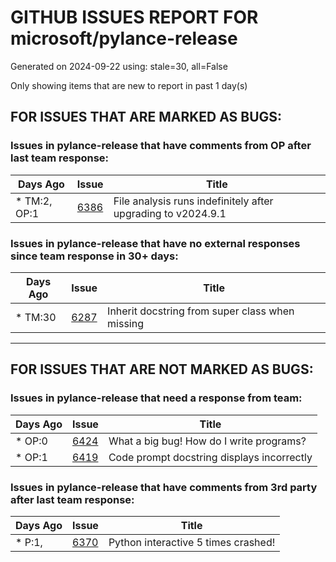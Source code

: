 
# GITHUB ISSUES REPORT FOR microsoft/pylance-release


Generated on 2024-09-22 using: stale=30, all=False


Only showing items that are new to report in past 1 day(s)


## FOR ISSUES THAT ARE MARKED AS BUGS:


### Issues in pylance-release that have comments from OP after last team response:

| Days Ago | Issue | Title |
| --- | --- | --- |
 | \* TM:2, OP:1  |[6386](https://github.com/microsoft/pylance-release/issues/6386 "File analysis runs indefinitely after upgrading to v2024.9.1")  |File analysis runs indefinitely after upgrading to v2024.9.1 |

### Issues in pylance-release that have no external responses since team response in 30+ days:

| Days Ago | Issue | Title |
| --- | --- | --- |
 | \* TM:30  |[6287](https://github.com/microsoft/pylance-release/issues/6287 "Inherit docstring from super class when missing")  |Inherit docstring from super class when missing |

---

## FOR ISSUES THAT ARE NOT MARKED AS BUGS:


### Issues in pylance-release that need a response from team:

| Days Ago | Issue | Title |
| --- | --- | --- |
 | \* OP:0  |[6424](https://github.com/microsoft/pylance-release/issues/6424 "What a big bug! How do I write programs?")  |What a big bug! How do I write programs? |
 | \* OP:1  |[6419](https://github.com/microsoft/pylance-release/issues/6419 "Code prompt docstring displays incorrectly")  |Code prompt docstring displays incorrectly |

### Issues in pylance-release that have comments from 3rd party after last team response:

| Days Ago | Issue | Title |
| --- | --- | --- |
 | \* P:1,  |[6370](https://github.com/microsoft/pylance-release/issues/6370 "Python interactive 5 times crashed!")  |Python interactive 5 times crashed! |




















